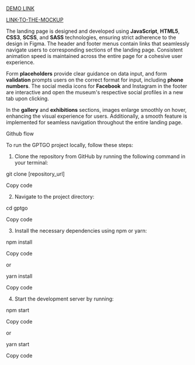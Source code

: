 [DEMO LINK](https://mukutiuk.github.io/museum-landind/)

[LINK-TO-THE-MOCKUP](https://www.figma.com/design/cRBCqE06cDrY3s4jX7h3iY/%D0%9D%D0%90%D0%9C%D0%A3-(Edit)?node-id=0-1&t=fTyYxaqVVDMgOCQg-0)

The landing page is designed and developed using **JavaScript**, **HTML5**, **CSS3**, **SCSS**, and **SASS** technologies, ensuring strict adherence to the design in Figma. The header and footer menus contain links that seamlessly navigate users to corresponding sections of the landing page. Consistent animation speed is maintained across the entire page for a cohesive user experience.

Form **placeholders**  provide clear guidance on data input, and form **validation** prompts users on the correct format for input, including **phone numbers**. The social media icons for **Facebook** and Instagram in the footer are interactive and open the museum's respective social profiles in a new tab upon clicking.

In the **gallery** and **exhibitions** sections, images enlarge smoothly on hover, enhancing the visual experience for users. Additionally, a smooth feature is implemented for seamless navigation throughout the entire landing page.


Github flow

To run the GPTGO project locally, follow these steps:

1. Clone the repository from GitHub by running the following command in your terminal:

git clone [repository_url]

Copy code


2. Navigate to the project directory:

cd gptgo

Copy code


3. Install the necessary dependencies using npm or yarn:

npm install

Copy code

or

yarn install

Copy code


4. Start the development server by running:

npm start

Copy code

or


yarn start

Copy code

